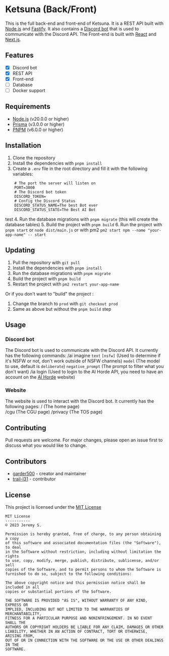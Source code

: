 # Ketsuna (Back/Front)

This is the full back-end and front-end of Ketsuna. It is a REST API built with [Node.js](https://nodejs.org/en/) and [Fastify](https://www.fastify.io/). It also contains a [Discord bot](https://discord.com/developers/docs/intro) that is used to communicate with the Discord API.
The Front-end is built with [React](https://reactjs.org/) and [Next.js](https://nextjs.org/).

## Features

- [x] Discord bot
- [x] REST API
- [x] Front-end
- [ ] Database
- [ ] Docker support

## Requirements

- [Node.js](https://nodejs.org/en/) (v20.0.0 or higher)
- [Prisma](https://www.prisma.io/) (v3.0.0 or higher)
- [PNPM](https://pnpm.io/) (v6.0.0 or higher)

## Installation

1. Clone the repository
2. Install the dependencies with `pnpm install`
3. Create a `.env` file in the root directory and fill it with the following variables:

```env
    # The port the server will listen on
    PORT=3000
    # The Discord bot token
    DISCORD_TOKEN=
    # Config the Discord Status
    DISCORD_STATUS_NAME=The best Bot ever
    DISCORD_STATUS_STATE=The Best AI Bot
```
test
4. Run the database migrations with `pnpm migrate` (this will create the database tables)
5. Build the project with `pnpm build`
6. Run the project with `pnpm start` or `node dist/main.js` or with pm2 `pm2 start npm --name "your-app-name" -- start`

## Updating

1. Pull the repository with `git pull`
2. Install the dependencies with `pnpm install`
3. Run the database migrations with `pnpm migrate`
4. Build the project with `pnpm build`
5. Restart the project with `pm2 restart your-app-name`

Or if you don't want to "build" the project :

1. Change the branch to `prod` with `git checkout prod`
2. Same as above but without the `pnpm build` step

## Usage

### Discord bot

The Discord bot is used to communicate with the Discord API. It currently has the following commands:
/ai imagine `text` `[nsfw]` (Used to determine if it's NSFW or not, don't work outside of NSFW channels) `model` (The model to use, default is `deliberate`) `negative_prompt` (The prompt to filter what you don't want)
/ia login (Used to login to the AI Horde API, you need to have an account on the [AI Horde](https://stablehorde.net/) website)

### Website

The website is used to interact with the Discord bot. It currently has the following pages:
/ (The home page)  
/cgu (The CGU page)
/privacy (The TOS page) 

## Contributing

Pull requests are welcome. For major changes, please open an issue first to discuss what you would like to change.

## Contributors

- [garder500](https://github.com/garder500) - creator and maintainer
- [trail-l31](https://github.com/trail-l31) - contributor

## License

This project is licensed under the [MIT License](https://opensource.org/license/mit/)

```
MIT License
-----------
© 2023 Jeremy S.

Permission is hereby granted, free of charge, to any person obtaining a copy
of this software and associated documentation files (the "Software"), to deal
in the Software without restriction, including without limitation the rights
to use, copy, modify, merge, publish, distribute, sublicense, and/or sell
copies of the Software, and to permit persons to whom the Software is
furnished to do so, subject to the following conditions:

The above copyright notice and this permission notice shall be included in all
copies or substantial portions of the Software.

THE SOFTWARE IS PROVIDED "AS IS", WITHOUT WARRANTY OF ANY KIND, EXPRESS OR
IMPLIED, INCLUDING BUT NOT LIMITED TO THE WARRANTIES OF MERCHANTABILITY,
FITNESS FOR A PARTICULAR PURPOSE AND NONINFRINGEMENT. IN NO EVENT SHALL THE
AUTHORS OR COPYRIGHT HOLDERS BE LIABLE FOR ANY CLAIM, DAMAGES OR OTHER
LIABILITY, WHETHER IN AN ACTION OF CONTRACT, TORT OR OTHERWISE, ARISING FROM,
OUT OF OR IN CONNECTION WITH THE SOFTWARE OR THE USE OR OTHER DEALINGS IN THE
SOFTWARE.

```

